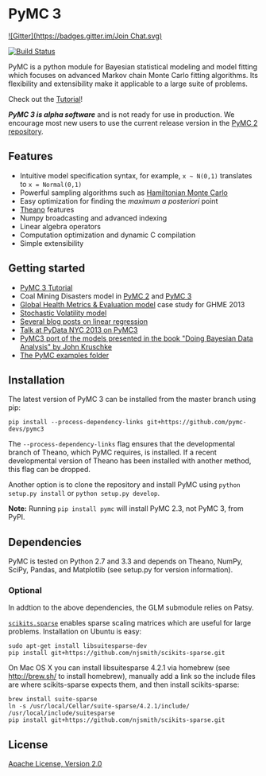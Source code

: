 # PyMC 3
[![Gitter](https://badges.gitter.im/Join Chat.svg)](https://gitter.im/pymc-devs/pymc?utm_source=badge&utm_medium=badge&utm_campaign=pr-badge&utm_content=badge)

[![Build Status](https://travis-ci.org/pymc-devs/pymc3.png?branch=master)](https://travis-ci.org/pymc-devs/pymc3)

PyMC is a python module for Bayesian statistical modeling and model fitting which focuses on advanced Markov chain Monte Carlo fitting algorithms. Its flexibility and extensibility make it applicable to a large suite of problems.

Check out the [Tutorial](http://pymc-devs.github.io/pymc3/getting_started/)!

***PyMC 3 is alpha software*** and is not ready for use in production. We encourage most new users to use the current release version in the [PyMC 2 repository](https://github.com/pymc-devs/pymc).

## Features

 * Intuitive model specification syntax, for example, `x ~ N(0,1)` translates to `x = Normal(0,1)`
 * Powerful sampling algorithms such as [Hamiltonian Monte Carlo](http://en.wikipedia.org/wiki/Hybrid_Monte_Carlo)
 * Easy optimization for finding the *maximum a posteriori* point
 * [Theano](http://deeplearning.net/software/theano/) features
  * Numpy broadcasting and advanced indexing
  * Linear algebra operators
  * Computation optimization and dynamic C compilation
 * Simple extensibility

## Getting started
 * [PyMC 3 Tutorial](http://pymc-devs.github.io/pymc3/getting_started/)
 * Coal Mining Disasters model in [PyMC 2](https://github.com/pymc-devs/pymc/blob/master/pymc/examples/disaster_model.py) and [PyMC 3](https://github.com/pymc-devs/pymc3/blob/master/pymc3/examples/disaster_model.py)
 * [Global Health Metrics & Evaluation model](http://nbviewer.ipython.org/urls/raw.github.com/pymc-devs/pymc3/master/pymc3/examples/GHME%202013.ipynb) case study for GHME 2013
 * [Stochastic Volatility model](http://nbviewer.ipython.org/urls/raw.github.com/pymc-devs/pymc3/master/pymc3/examples/stochastic_volatility.ipynb)
 * [Several blog posts on linear regression](http://twiecki.github.io/tag/bayesian-statistics.html)
 * [Talk at PyData NYC 2013 on PyMC3](http://twiecki.github.io/blog/2013/12/12/bayesian-data-analysis-pymc3/)
 * [PyMC3 port of the models presented in the book "Doing Bayesian Data Analysis" by John Kruschke](https://github.com/aloctavodia/Doing_bayesian_data_analysis)
 * [The PyMC examples folder](https://github.com/pymc-devs/pymc3/tree/master/pymc3/examples)

## Installation

The latest version of PyMC 3 can be installed from the master branch using pip:

```
pip install --process-dependency-links git+https://github.com/pymc-devs/pymc3
```

The `--process-dependency-links` flag ensures that the developmental branch of Theano, which PyMC requires, is installed. If a recent developmental version of Theano has been installed with another method, this flag can be dropped.

Another option is to clone the repository and install PyMC using `python setup.py install` or `python setup.py develop`.

**Note:** Running `pip install pymc` will install PyMC 2.3, not PyMC 3, from PyPI.

## Dependencies

PyMC is tested on Python 2.7 and 3.3 and depends on Theano, NumPy,
SciPy, Pandas, and Matplotlib (see setup.py for version information).

### Optional

In addtion to the above dependencies, the GLM submodule relies on
Patsy.

[`scikits.sparse`](https://github.com/njsmith/scikits-sparse) enables sparse scaling matrices which are useful for large problems. Installation on Ubuntu is easy:

```
sudo apt-get install libsuitesparse-dev
pip install git+https://github.com/njsmith/scikits-sparse.git
```

On Mac OS X you can install libsuitesparse 4.2.1 via homebrew (see http://brew.sh/ to install homebrew), manually add a link so the include files are where scikits-sparse expects them, and then install scikits-sparse:

```
brew install suite-sparse
ln -s /usr/local/Cellar/suite-sparse/4.2.1/include/ /usr/local/include/suitesparse
pip install git+https://github.com/njsmith/scikits-sparse.git
```


## License
[Apache License, Version 2.0](https://github.com/pymc-devs/pymc3/blob/master/LICENSE)

